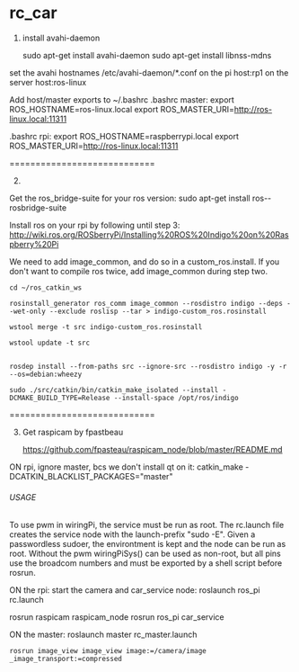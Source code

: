 rc_car
======

1. install avahi-daemon 

	sudo apt-get install avahi-daemon
	sudo apt-get install libnss-mdns 
	
set the avahi hostnames /etc/avahi-daemon/*.conf 
on the pi
	host:rp1
on the server
	host:ros-linux

Add host/master exports to ~/.bashrc
.bashrc master:
	export ROS_HOSTNAME=ros-linux.local
	export ROS_MASTER_URI=http://ros-linux.local:11311

.bashrc rpi:
	export ROS_HOSTNAME=raspberrypi.local
	export ROS_MASTER_URI=http://ros-linux.local:11311

============================

2.
Get the ros_bridge-suite for your ros version:
	sudo apt-get install ros-<rosversion>-rosbridge-suite

Install ros on your rpi by following until step 3: 
		http://wiki.ros.org/ROSberryPi/Installing%20ROS%20Indigo%20on%20Raspberry%20Pi 
		
We need to add image_common, and do so in a custom_ros.install.
If you don't want to compile ros twice, add image_common during step two.
		
 	cd ~/ros_catkin_ws
	
	rosinstall_generator ros_comm image_common --rosdistro indigo --deps --wet-only --exclude roslisp --tar > indigo-custom_ros.rosinstall

	wstool merge -t src indigo-custom_ros.rosinstall

	wstool update -t src


	rosdep install --from-paths src --ignore-src --rosdistro indigo -y -r --os=debian:wheezy

	sudo ./src/catkin/bin/catkin_make_isolated --install -DCMAKE_BUILD_TYPE=Release --install-space /opt/ros/indigo

============================

3. Get raspicam by fpastbeau

	https://github.com/fpasteau/raspicam_node/blob/master/README.md


ON rpi, ignore master, bcs we don't install qt on it:
catkin_make -DCATKIN_BLACKLIST_PACKAGES="master"


###### USAGE ######
To use pwm in wiringPi, the service must be run as root.
The rc.launch file creates the service node with the launch-prefix "sudo -E".
Given a passwordless sudoer, the environtment is kept and the node can be run as root.
Without the pwm wiringPiSys() can be used as non-root, but all pins use the 
broadcom numbers and must be exported by a shell script before rosrun.

ON the rpi:
start the camera and car_service node:
	roslaunch ros_pi rc.launch
	
rosrun raspicam raspicam_node
rosrun ros_pi car_service
	
	
	
	
ON the master:
	roslaunch master rc_master.launch 

	rosrun image_view image_view image:=/camera/image _image_transport:=compressed
